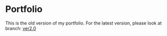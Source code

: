 # Portfolio

This is the old version of my portfolio. For the latest version, 
please look at branch: [ver2.0](https://github.com/marcuspeh/marcuspeh.github.io/tree/ver2.0)